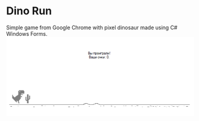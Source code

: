 # Dino Run
Simple game from Google Chrome with pixel dinosaur made using C# Windows Forms. 
![ ](https://github.com/l-Il/Dino_Run/blob/master/screenshot.png)

